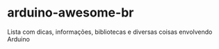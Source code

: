# arduino-awesome-br
Lista com dicas, informações, bibliotecas e diversas coisas envolvendo Arduino
